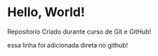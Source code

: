 # Hello, World!
 Repositorio Criado durante curso de Git e GitHub!


essa linha foi adicionada direta no github!
